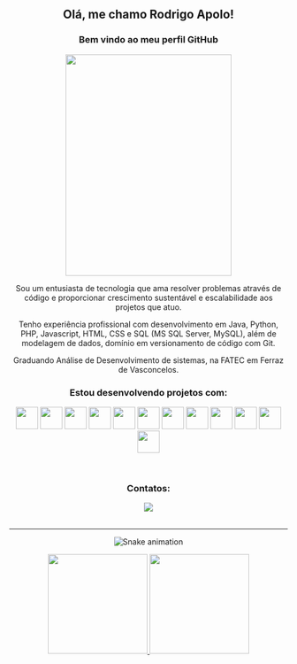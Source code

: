 <div align="center">
  
## Olá, me chamo Rodrigo Apolo!  
### Bem vindo ao meu perfil GitHub 

  <img src="https://user-images.githubusercontent.com/70405959/159364625-09577394-fd15-4325-b854-07f17c97cf6a.png" width="300" height="400"/>

  



Sou um entusiasta de tecnologia que ama resolver problemas através de código e proporcionar crescimento sustentável e escalabilidade aos projetos que atuo.

Tenho experiência profissional com desenvolvimento em Java, Python, PHP, Javascript, HTML, CSS e SQL (MS SQL Server, MySQL), além de modelagem de dados, domínio em versionamento de código com Git.

Graduando Análise de Desenvolvimento de sistemas, na FATEC em Ferraz de Vasconcelos.

### Estou desenvolvendo projetos com:

<img src="https://cdn.jsdelivr.net/gh/devicons/devicon/icons/java/java-original.svg" width="40" height="40"/>   <img src="https://cdn.jsdelivr.net/gh/devicons/devicon/icons/linux/linux-original.svg" width="40" height="40"/> <img src="https://cdn.jsdelivr.net/gh/devicons/devicon/icons/android/android-plain-wordmark.svg" width="40" height="40"/>   <img src="https://cdn.jsdelivr.net/gh/devicons/devicon/icons/flutter/flutter-original.svg" width="40" height="40"/>   <img src="https://cdn.jsdelivr.net/gh/devicons/devicon/icons/mysql/mysql-original-wordmark.svg" width="40" height="40"/>    <img src="https://cdn.jsdelivr.net/gh/devicons/devicon/icons/php/php-original.svg" width="40" height="40"/>   <img src="https://cdn.jsdelivr.net/gh/devicons/devicon/icons/python/python-original-wordmark.svg" width="40" height="40"/>    <img src="https://cdn.jsdelivr.net/gh/devicons/devicon/icons/spring/spring-original-wordmark.svg" width="40" height="40"/>    <img src="https://cdn.jsdelivr.net/gh/devicons/devicon/icons/javascript/javascript-original.svg" width="40" height="40"/>   <img src="https://cdn.jsdelivr.net/gh/devicons/devicon/icons/html5/html5-original.svg" width="40" height="40"/>  <img src="https://cdn.jsdelivr.net/gh/devicons/devicon/icons/css3/css3-original.svg" width="40" height="40"/>  <img src="https://cdn.jsdelivr.net/gh/devicons/devicon/icons/kotlin/kotlin-original.svg" width="40" height="40"/>
                                                                                                             
<br/>

### Contatos:
<div>
<a href="https://www.linkedin.com/in/rodrigo-apolo/" target="_blank"><img src="https://img.shields.io/badge/-LinkedIn-%230077B5?style=for-the-badge&logo=linkedin&logoColor=white" target="_blank"></a>   
</div>
<br/>
<hr/>
  
  ![Snake animation](https://github.com/rodrigoapolo/rodrigoapolo/blob/output/github-contribution-grid-snake.svg)
<div>
<a href="https://github.com/rodrigoapolo">

<img height="180em" src="https://github-readme-stats.vercel.app/api/top-langs/?username=rodrigoapolo&layout=compact&langs_count=7&theme=algolia"/>

<img height="180em" src="https://github-readme-stats.vercel.app/api?username=rodrigoapolo&show_icons=true&theme=algolia&count_private=true"/>
</div>

</div>
<!--
**rodrigoapolo/rodrigoapolo** is a ✨ _special_ ✨ repository because its `README.md` (this file) appears on your GitHub profile.

Here are some ideas to get you started:

- 🔭 I’m currently working on ...
- 🌱 I’m currently learning ...
- 👯 I’m looking to collaborate on ...
- 🤔 I’m looking for help with ...
- 💬 Ask me about ...
- 📫 How to reach me: ...
- 😄 Pronouns: ...
- ⚡ Fun fact: ...
-->
